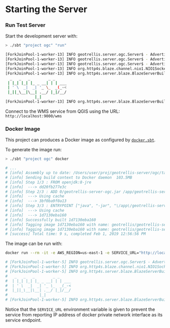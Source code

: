 # Starting the Server

### Run Test Server

Start the development server with:

```sh
> ./sbt "project ogc" "run"

[ForkJoinPool-1-worker-13] INFO geotrellis.server.ogc.Server$ - Advertising service URL at http://127.0.0.1:9000/wms
[ForkJoinPool-1-worker-13] INFO geotrellis.server.ogc.Server$ - Advertising service URL at http://127.0.0.1:9000/wcs
[ForkJoinPool-1-worker-13] INFO geotrellis.server.ogc.Server$ - Advertising service URL at http://127.0.0.1:9000/wmts
[ForkJoinPool-1-worker-13] INFO org.http4s.blaze.channel.nio1.NIO1SocketServerGroup - Service bound to address /127.0.0.1:9000
[ForkJoinPool-1-worker-13] INFO org.http4s.server.blaze.BlazeServerBuilder -
  _   _   _        _ _
 | |_| |_| |_ _ __| | | ___
 | ' \  _|  _| '_ \_  _(_-<
 |_||_\__|\__| .__/ |_|/__/
             |_|
[ForkJoinPool-1-worker-13] INFO org.http4s.server.blaze.BlazeServerBuilder - http4s v0.20.0-M6 on blaze v0.14.0-M12 started at http://127.0.0.1:9000/
```

Connect to the WMS service from QGIS using the URL: `http://localhost:9000/wms`

### Docker Image

This project can produces a Docker image as configured by [`docker.sbt`](docker.sbt).

To generate the image run:

```sh
> ./sbt "project ogc" docker

# ...
# [info] Assembly up to date: /Users/user/proj/geotrellis-server/ogc/target/scala-2.11/geotrellis-server-ogc.jar
# [info] Sending build context to Docker daemon  103.5MB
# [info] Step 1/3 : FROM openjdk:8-jre
# [info]  ---> dd20fb277e3c
# [info] Step 2/3 : ADD 0/geotrellis-server-ogc.jar /app/geotrellis-server-ogc.jar
# [info]  ---> Using cache
# [info]  ---> 3bf0ba9f0a13
# [info] Step 3/3 : ENTRYPOINT ["java", "-jar", "\/app\/geotrellis-server-ogc.jar"]
# [info]  ---> Using cache
# [info]  ---> 1d7130eba160
# [info] Successfully built 1d7130eba160
# [info] Tagging image 1d7130eba160 with name: geotrellis/geotrellis-server-ogc:latest
# [info] Tagging image 1d7130eba160 with name: geotrellis/geotrellis-server-ogc:v0.0.14
# [success] Total time: 9 s, completed Feb 1, 2019 12:56:56 PM
```

The image can be run with:

```sh
docker run --rm -it -e AWS_REGION=us-east-1 -e SERVICE_URL="http://localhost:5678/wms" -v ~/.aws:/root/.aws -p 5678:5678 geotrellis/geotrellis-server-ogc:latest

# [ForkJoinPool-1-worker-5] INFO geotrellis.server.ogc.Server$ - Advertising service URL at http://localhost:5678/wms
# [ForkJoinPool-1-worker-5] INFO org.http4s.blaze.channel.nio1.NIO1SocketServerGroup - Service bound to address /0.0.0.0:5678
# [ForkJoinPool-1-worker-5] INFO org.http4s.server.blaze.BlazeServerBuilder -
#   _   _   _        _ _
#  | |_| |_| |_ _ __| | | ___
#  | ' \  _|  _| '_ \_  _(_-<
#  |_||_\__|\__| .__/ |_|/__/
#              |_|
# [ForkJoinPool-1-worker-5] INFO org.http4s.server.blaze.BlazeServerBuilder - http4s v0.19.0 on blaze v0.14.0-M5 started at http://0.0.0.0:5678/
```

Notice that the `SERVICE_URL` environment variable is given to prevent
the service from reporting IP address of docker private network interface
as its service endpoint.
